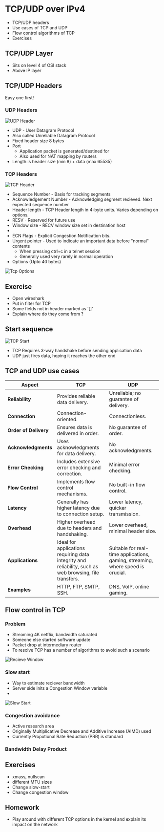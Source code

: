 # TCP/UDP over IPv4

* TCP/UDP headers
* Use cases of TCP and UDP
* Flow control algorithms of TCP
* Exercises

## TCP/UDP Layer

* Sits on level 4 of OSI stack
* Above IP layer

## TCP/UDP Headers

Easy one first!

### UDP Headers

![UDP Header](udp-header.jpeg)

* UDP - User Datagram Protocol
* Also called Unreliable Datagram Protocol
* Fixed header size 8 bytes
* Port
  * Application packet is generated/destined for
  * Also used for NAT mapping by routers
* Length is header size (min 8) + data (max 65535)

### TCP Headers

![TCP Header](tcp-header.jpeg)

* Sequence Number - Basis for tracking segments
* Acknowledgement Number - Acknowledging segment recieved. Next expected sequence number
* Header length - TCP Header length in 4-byte units. Varies depending on options.
* RESV - Reserved for future use
* Window size -  RECV window size set in destination host
* 
* ECN Flags - Explicit Congestion Notification bits.
* Urgent pointer - Used to indicate an important data before "normal" contents
  * When pressing ctrl+c in a telnet session
  * Generally used very rarely in normal operation
* Options (Upto 40 bytes)

![Tcp Options](tcp-options.png)

## Exercise

* Open wireshark
* Put in filter for TCP
* Some fields not in header marked as '[]'
* Explain where do they come from ?

## Start sequence


![TCP Start](tcpAck.png)

* TCP Requires 3-way handshake before sending application data
* UDP just fires data, hoping it reaches the other end


## TCP and UDP use cases


| Aspect                   | TCP                               | UDP                               |
|--------------------------|-----------------------------------|-----------------------------------|
| **Reliability**          | Provides reliable data delivery.  | Unreliable; no guarantee of delivery. |
| **Connection**           | Connection-oriented.              | Connectionless.                   |
| **Order of Delivery**    | Ensures data is delivered in order. | No guarantee of order.            |
| **Acknowledgments**      | Uses acknowledgments for data delivery. | No acknowledgments.              |
| **Error Checking**       | Includes extensive error checking and correction. | Minimal error checking.          |
| **Flow Control**         | Implements flow control mechanisms. | No built-in flow control.         |
| **Latency**              | Generally has higher latency due to connection setup. | Lower latency, quicker transmission. |
| **Overhead**             | Higher overhead due to headers and handshaking. | Lower overhead, minimal header size. |
| **Applications**         | Ideal for applications requiring data integrity and reliability, such as web browsing, file transfers. | Suitable for real-time applications, gaming, streaming, where speed is crucial. |
| **Examples**             | HTTP, FTP, SMTP, SSH.              | DNS, VoIP, online gaming.          |


## Flow control in TCP

### Problem

* Streaming 4K netflix, bandwidth saturated
* Someone else started software update
* Packet drop at intermediary router
* To resolve TCP has a number of algorithms to avoid such a scenario

![Recieve Window](rwnd.png)

### Slow start

* Way to estimate reciever bandwidth
* Server side inits a Congestion Window variable
* 

![Slow Start](slowstart.png)

### Congestion avoidance
* Active research area
* Originally Multiplicative Decrease and Additive Increase (AIMD) used
* Currently Propotional Rate Reduction (PRR) is standard

### Bandwidth Delay Product


## Exercises

* xmass, nullscan
* different MTU sizes
* Change slow-start
* Change congestion window

## Homework

* Play around with different TCP options in the kernel and explain its impact on the network